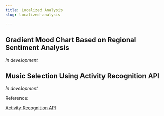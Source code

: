```yaml
---
title: Localized Analysis
slug: localized-analysis

---
```

## Gradient Mood Chart Based on Regional Sentiment Analysis

_In development_

## Music Selection Using Activity Recognition API

_In development_

Reference:

[Activity Recognition API](https://developers.google.com/location-context/activity-recognition)